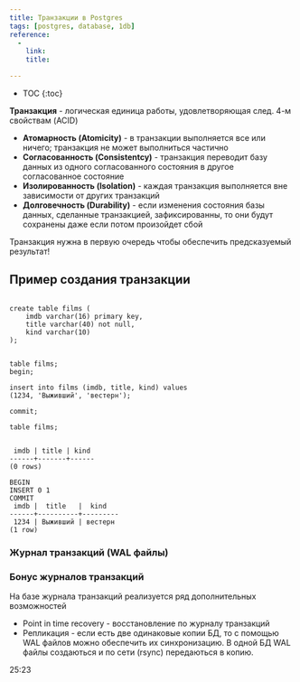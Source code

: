 ```yaml
---
title: Транзакции в Postgres
tags: [postgres, database, 1db]
reference:
  -
    link:
    title:

---
```


* TOC 
{:toc}

<b>Транзакция</b> - логическая единица работы, удовлетворяющая след. 4-м свойствам (ACID)

* <b>Атомарность (Atomicity)</b> - в транзакции выполняется все или ничего; транзакция не может выполниться частично
* <b>Согласованность (Consistentcy)</b> - транзакция переводит базу данных из одного согласованного состояния в другое согласованное состояние
* <b>Изолированность (Isolation)</b> - каждая транзакция выполняется вне зависимости от других транзакций
* <b>Долговечность (Durability)</b> - если изменения состояния базы данных, сделанные транзакцией, зафиксированны, то они будут сохранены даже если потом произойдет сбой

<div class="info">
  <p>Транзакция нужна в первую очередь чтобы обеспечить предсказуемый результат!</p>
</div>


## Пример создания транзакции

<pre><code class="shell">
create table films (
    imdb varchar(16) primary key,
    title varchar(40) not null,
    kind varchar(10)
);
</code></pre>

<pre><code class="shell">
table films;
begin;

insert into films (imdb, title, kind) values
(1234, 'Выживший', 'вестерн');

commit;

table films;
</code></pre>

<pre><code class="shell">
 imdb | title | kind 
------+-------+------
(0 rows)

BEGIN
INSERT 0 1
COMMIT
 imdb |  title   |  kind   
------+----------+---------
 1234 | Выживший | вестерн
(1 row)
</code></pre>

### Журнал транзакций (WAL файлы)


### Бонус журналов транзакций
На базе журнала транзакций реализуется ряд дополнительных возможностей

* Point in time recovery - восстановление по журналу транзакций 
* Репликация - если есть две одинаковые копии БД, то с помощью WAL файлов можно обеспечить их синхронизацию. В одной БД WAL файлы создаються и по сети (rsync) передаються в копию.


25:23

